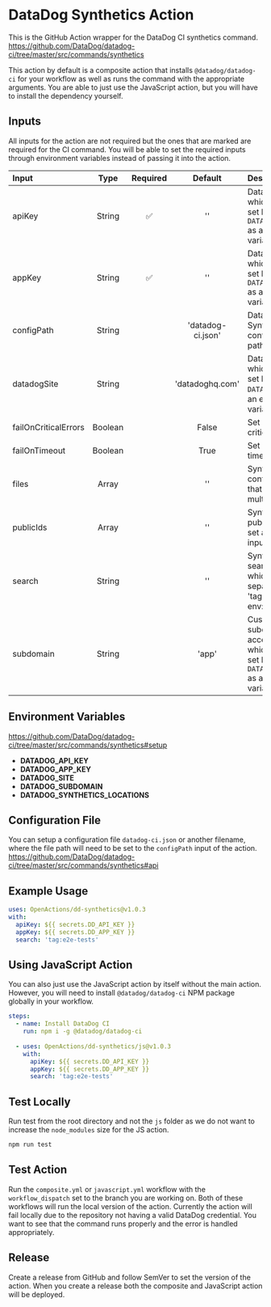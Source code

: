 # DataDog Synthetics Action

This is the GitHub Action wrapper for the DataDog CI synthetics command.<br>
https://github.com/DataDog/datadog-ci/tree/master/src/commands/synthetics

This action by default is a composite action that installs `@datadog/datadog-ci` for your workflow as well as runs the command with the appropriate arguments. You are able to just use the JavaScript action, but you will have to install the dependency yourself.

## Inputs

All inputs for the action are not required but the ones that are marked are required for the CI command. You will be able to set the required inputs through environment variables instead of passing it into the action.

| Input                | Type    | Required           | Default           | Description |
| :------------------- | :-----: | :----------------: | :---------------: | :----------------------------------------------------------------------------------------------------------------- |
| apiKey               | String  | :white_check_mark: | ''                | DataDog API key which can also be set by setting `DATADOG_API_KEY` as an environment variable                      |
| appKey               | String  | :white_check_mark: | ''                | Datadog app key which can also be set by setting `DATADOG_APP_KEY` as an environment variable                      |
| configPath           | String  |                    | 'datadog-ci.json' | DataDog Synthetics CI configuration file path                                                                      |
| datadogSite          | String  |                    | 'datadoghq.com'   | DataDog Host Site which can also be set by setting `DATADOG_SITE` as an environment variable                       |
| failOnCriticalErrors | Boolean |                    | False             | Set run to fail on critical errors                                                                                 |
| failOnTimeout        | Boolean |                    | True              | Set run to fail on timeout                                                                                         |
| files                | Array   |                    | ''                | Synthetic test run configuration files that is set as a multiline input                                            |
| publicIds            | Array   |                    | ''                | Synthetic test public IDs that is set as a multiline input                                                         |
| search               | String  |                    | ''                | Synthetic test search query which is comma separated (Ex: 'tag:e2e-tests, env:prod')                               |
| subdomain            | String  |                    | 'app'             | Custom subdomain to access DataDog which can also be set by setting `DATADOG_SUBDOMAIN` as an environment variable |

## Environment Variables
https://github.com/DataDog/datadog-ci/tree/master/src/commands/synthetics#setup

- **DATADOG_API_KEY**
- **DATADOG_APP_KEY**
- **DATADOG_SITE**
- **DATADOG_SUBDOMAIN**
- **DATADOG_SYNTHETICS_LOCATIONS**

## Configuration File

You can setup a configuration file `datadog-ci.json` or another filename, where the file path will need to be set to the `configPath` input of the action.<br>
https://github.com/DataDog/datadog-ci/tree/master/src/commands/synthetics#api

## Example Usage

```yml
uses: OpenActions/dd-synthetics@v1.0.3
with:
  apiKey: ${{ secrets.DD_API_KEY }}
  appKey: ${{ secrets.DD_APP_KEY }}
  search: 'tag:e2e-tests'
```

## Using JavaScript Action

You can also just use the JavaScript action by itself without the main action. However, you will need to install `@datadog/datadog-ci` NPM package globally in your workflow.

```yml
steps:
  - name: Install DataDog CI
    run: npm i -g @datadog/datadog-ci
    
  - uses: OpenActions/dd-synthetics/js@v1.0.3
    with:
      apiKey: ${{ secrets.DD_API_KEY }}
      appKey: ${{ secrets.DD_APP_KEY }}
      search: 'tag:e2e-tests'
```

## Test Locally

Run test from the root directory and not the `js` folder as we do not want to increase the `node_modules` size for the JS action.

```sh
npm run test
```

## Test Action

Run the `composite.yml` or `javascript.yml` workflow with the `workflow_dispatch` set to the branch you are working on. Both of these workflows will run the local version of the action. Currently the action will fail locally due to the repository not having a valid DataDog credential. You want to see that the command runs properly and the error is handled appropriately.

## Release

Create a release from GitHub and follow SemVer to set the version of the action. When you create a release both the composite and JavaScript action will be deployed.
